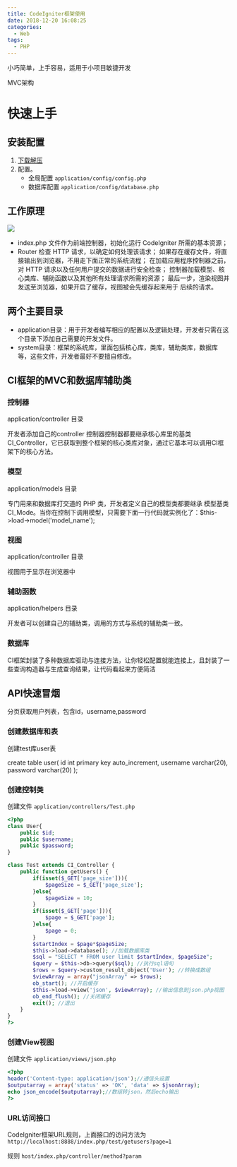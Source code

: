 ```yaml
---
title: CodeIgniter框架使用
date: 2018-12-20 16:08:25
categories:
  - Web
tags:
  - PHP
---
```


小巧简单，上手容易，适用于小项目敏捷开发

MVC架构

# 快速上手

## 安装配置

1. [下载解压](https://codeigniter.org.cn/)
2. 配置。
	- 全局配置 `application/config/config.php` 
	- 数据库配置 `application/config/database.php`

## 工作原理

![](https://ss0.baidu.com/6ONWsjip0QIZ8tyhnq/it/u=206154531,2389930621&fm=173&s=00B0EC339E80BE01958CE540030070B2&w=639&h=188&img.JPEG)

- index.php 文件作为前端控制器，初始化运行 CodeIgniter 所需的基本资源； 
- Router 检查 HTTP 请求，以确定如何处理该请求； 如果存在缓存文件，将直接输出到浏览器，不用走下面正常的系统流程； 在加载应用程序控制器之前，对 HTTP 请求以及任何用户提交的数据进行安全检查； 控制器加载模型、核心类库、辅助函数以及其他所有处理请求所需的资源； 最后一步，渲染视图并发送至浏览器，如果开启了缓存，视图被会先缓存起来用于 后续的请求。

## 两个主要目录

- application目录：用于开发者编写相应的配置以及逻辑处理，开发者只需在这个目录下添加自己需要的开发文件。 
- system目录：框架的系统库，里面包括核心库，类库，辅助类库，数据库等，这些文件，开发者最好不要擅自修改。

## CI框架的MVC和数据库辅助类

### 控制器

application/controller 目录

开发者添加自己的controller 控制器控制器都要继承核心库里的基类 CI_Controller，它已获取到整个框架的核心类库对象，通过它基本可以调用CI框架下的核心方法。 

### 模型

application/models 目录

专门用来和数据库打交道的 PHP 类，开发者定义自己的模型类都要继承 模型基类 CI_Mode。当你在控制下调用模型，只需要下面一行代码就实例化了：$this->load->model('model_name'); 

### 视图 

application/controller 目录

视图用于显示在浏览器中

### 辅助函数

application/helpers 目录

开发者可以创建自己的辅助类，调用的方式与系统的辅助类一致。

### 数据库

CI框架封装了多种数据库驱动与连接方法，让你轻松配置就能连接上，且封装了一些查询构造器与生成查询结果，让代码看起来方便简洁

## API快速冒烟
分页获取用户列表，包含id，username,password

### 创建数据库和表

创建test库user表

create table user(
	id int primary key auto_increment,
	username varchar(20),
	password varchar(20)
);

### 创建控制类

创建文件 `application/controllers/Test.php`

```php
<?php
class User{
	public $id;
	public $username;
	public $password;
}

class Test extends CI_Controller {
    public function getUsers() {
		if(isset($_GET['page_size'])){
			$pageSize = $_GET['page_size'];
		}else{
			$pageSize = 10;
		}
		if(isset($_GET['page'])){
			$page = $_GET['page'];
		}else{
			$page = 0;
		}
		$startIndex = $page*$pageSize;
		$this->load->database(); //加载数据库类
		$sql = "SELECT * FROM user limit $startIndex, $pageSize";
		$query = $this->db->query($sql); //执行sql语句
		$rows = $query->custom_result_object('User'); //转换成数组
		$viewArray = array("jsonArray" => $rows);
		ob_start(); //开启缓存
		$this->load->view('json', $viewArray); //输出信息到json.php视图
		ob_end_flush(); //关闭缓存
		exit(); //退出
    }
}
?>
```

### 创建View视图

创建文件 `application/views/json.php`

```php
<?php
header('Content-type: application/json');//通信头设置
$outputarray = array('status' => 'OK', 'data' => $jsonArray);
echo json_encode($outputarray);//数组转json，然后echo输出
?>
```

### URL访问接口

CodeIgniter框架URL规则，上面接口的访问方法为
`http://localhost:8888/index.php/test/getusers?page=1`

规则 `host/index.php/controller/method?param`